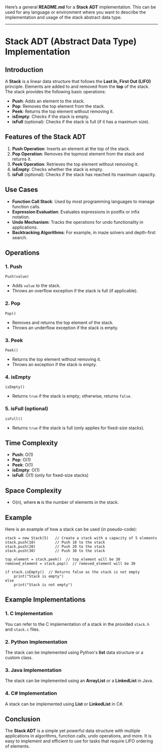 Here’s a general **README.md** for a **Stack ADT** implementation. This can be used for any language or environment where you want to describe the implementation and usage of the stack abstract data type.

---

# Stack ADT (Abstract Data Type) Implementation

## Introduction

A **Stack** is a linear data structure that follows the **Last In, First Out (LIFO)** principle. Elements are added to and removed from the **top** of the stack. The stack provides the following basic operations:

- **Push**: Adds an element to the stack.
- **Pop**: Removes the top element from the stack.
- **Peek**: Returns the top element without removing it.
- **isEmpty**: Checks if the stack is empty.
- **isFull** (optional): Checks if the stack is full (if it has a maximum size).

## Features of the Stack ADT

1. **Push Operation**: Inserts an element at the top of the stack.
2. **Pop Operation**: Removes the topmost element from the stack and returns it.
3. **Peek Operation**: Retrieves the top element without removing it.
4. **isEmpty**: Checks whether the stack is empty.
5. **isFull** (optional): Checks if the stack has reached its maximum capacity.

## Use Cases

- **Function Call Stack**: Used by most programming languages to manage function calls.
- **Expression Evaluation**: Evaluates expressions in postfix or infix notation.
- **Undo Mechanism**: Tracks the operations for undo functionality in applications.
- **Backtracking Algorithms**: For example, in maze solvers and depth-first search.

## Operations

### 1. **Push**
```text
Push(value)
```
- Adds `value` to the stack.
- Throws an overflow exception if the stack is full (if applicable).

### 2. **Pop**
```text
Pop()
```
- Removes and returns the top element of the stack.
- Throws an underflow exception if the stack is empty.

### 3. **Peek**
```text
Peek()
```
- Returns the top element without removing it.
- Throws an exception if the stack is empty.

### 4. **isEmpty**
```text
isEmpty()
```
- Returns `true` if the stack is empty; otherwise, returns `false`.

### 5. **isFull** (optional)
```text
isFull()
```
- Returns `true` if the stack is full (only applies for fixed-size stacks).

## Time Complexity
- **Push**: O(1)
- **Pop**: O(1)
- **Peek**: O(1)
- **isEmpty**: O(1)
- **isFull**: O(1) (only for fixed-size stacks)

## Space Complexity
- O(n), where **n** is the number of elements in the stack.

## Example

Here is an example of how a stack can be used (in pseudo-code):

```text
stack = new Stack(5)   // Create a stack with a capacity of 5 elements
stack.push(10)         // Push 10 to the stack
stack.push(20)         // Push 20 to the stack
stack.push(30)         // Push 30 to the stack

top_element = stack.peek()  // top_element will be 30
removed_element = stack.pop()  // removed_element will be 30

if stack.isEmpty()  // Returns false as the stack is not empty
    print("Stack is empty")
else
    print("Stack is not empty")
```

## Example Implementations

### 1. **C Implementation**
You can refer to the C implementation of a stack in the provided `stack.h` and `stack.c` files.

### 2. **Python Implementation**
The stack can be implemented using Python's **list** data structure or a custom class.

### 3. **Java Implementation**
The stack can be implemented using an **ArrayList** or a **LinkedList** in Java.

### 4. **C# Implementation**
A stack can be implemented using **List<T>** or **LinkedList<T>** in C#.

## Conclusion

The **Stack ADT** is a simple yet powerful data structure with multiple applications in algorithms, function calls, undo operations, and more. It is easy to implement and efficient to use for tasks that require LIFO ordering of elements.

